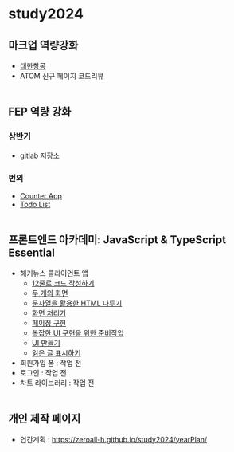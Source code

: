 # study2024

## 마크업 역량강화

- <a href="https://zeroall-h.github.io/study2024/codeReview/koreanair/">대한항공</a>
- ATOM 신규 페이지 코드리뷰
<br><br>

## FEP 역량 강화
### 상반기
- gitlab 저장소
### 번외
- <a href="https://zeroall-h.github.io/study2024/one-bite-react/section06/dist">Counter App</a>
- <a href="https://zeroall-h.github.io/study2024/one-bite-react/section08/dist">Todo List</a>
<br><br>

## 프론트엔드 아카데미: JavaScript & TypeScript Essential

- 해커뉴스 클라이언트 앱
  - <a href="https://zeroall-h.github.io/study2024/frontendAcademy/hackernews/2_12줄로_코드작성하기">12줄로 코드 작성하기</a>
  - <a href="https://zeroall-h.github.io/study2024/frontendAcademy/hackernews/3_두개의화면">두 개의 화면</a>
  - <a href="https://zeroall-h.github.io/study2024/frontendAcademy/hackernews/">문자열을 활용한 HTML 다루기</a>
  - <a href="https://zeroall-h.github.io/study2024/frontendAcademy/hackernews/5_화면처리기_만들기">화면 처리기</a>
  - <a href="https://zeroall-h.github.io/study2024/frontendAcademy/hackernews/6_페이징_구현하기">페이징 구현</a>
  - <a href="https://zeroall-h.github.io/study2024/frontendAcademy/hackernews/7_복잡한_UI_구현을_위한_준비작업">복잡한 UI 구현을 위한 준비작업</a>
  - <a href="https://zeroall-h.github.io/study2024/frontendAcademy/hackernews/8_아름다운_UI_만들기">UI 만들기</a>
  - <a href="https://zeroall-h.github.io/study2024/frontendAcademy/hackernews/9_읽은글_표시하기">읽은 글 표시하기</a>
- 회원가입 폼 : 작업 전
- 로그인 : 작업 전
- 차트 라이브러리 : 작업 전
<br><br>

## 개인 제작 페이지

- 연간계획 : https://zeroall-h.github.io/study2024/yearPlan/
